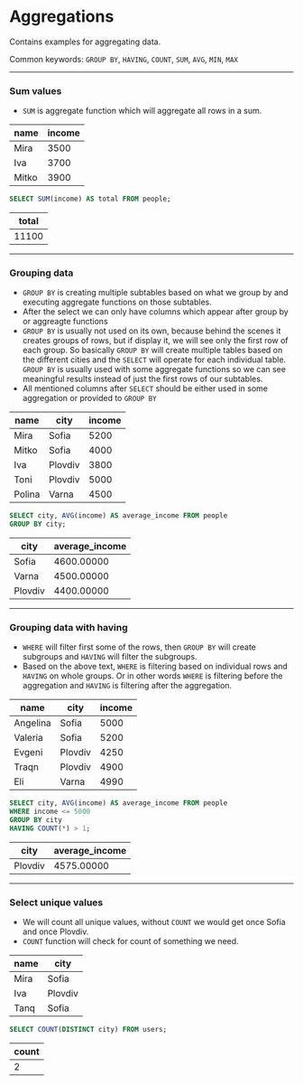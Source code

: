 # Aggregations

Contains examples for aggregating data.

Common keywords: `GROUP BY`, `HAVING`, `COUNT`, `SUM`, `AVG`, `MIN`, `MAX`

---

### Sum values

- `SUM` is aggregate function which will aggregate all rows in a sum.

| name  | income |
| ----- | ------ |
| Mira  | 3500   |
| Iva   | 3700   |
| Mitko | 3900   |

```sql
SELECT SUM(income) AS total FROM people;
```

| total |
| ----- |
| 11100 |

---

### Grouping data

- `GROUP BY` is creating multiple subtables based on what we group by and executing aggregate functions on those subtables.
- After the select we can only have columns which appear after group by or aggreagte functions
- `GROUP BY` is usually not used on its own, because behind the scenes it creates groups of rows, but if display it, we will see only the first row of each group. So basically `GROUP BY` will create multiple tables based on the different cities and the `SELECT` will operate for each individual table. `GROUP BY` is usually used with some aggregate functions so we can see meaningful results instead of just the first rows of our subtables.
- All mentioned columns after `SELECT` should be either used in some aggregation or provided to `GROUP BY`

| name   | city    | income |
| ------ | ------- | ------ |
| Mira   | Sofia   | 5200   |
| Mitko  | Sofia   | 4000   |
| Iva    | Plovdiv | 3800   |
| Toni   | Plovdiv | 5000   |
| Polina | Varna   | 4500   |

```sql
SELECT city, AVG(income) AS average_income FROM people
GROUP BY city;
```

| city    | average_income |
| ------- | -------------- |
| Sofia   | 4600.00000     |
| Varna   | 4500.00000     |
| Plovdiv | 4400.00000     |

---

### Grouping data with having

- `WHERE` will filter first some of the rows, then `GROUP BY` will create subgroups and `HAVING` will filter the subgroups.
- Based on the above text, `WHERE` is filtering based on individual rows and `HAVING` on whole groups. Or in other words `WHERE` is filtering before the aggregation and `HAVING` is filtering after the aggregation.

| name     | city    | income |
| -------- | ------- | ------ |
| Angelina | Sofia   | 5000   |
| Valeria  | Sofia   | 5200   |
| Evgeni   | Plovdiv | 4250   |
| Traqn    | Plovdiv | 4900   |
| Eli      | Varna   | 4990   |

```sql
SELECT city, AVG(income) AS average_income FROM people
WHERE income <= 5000
GROUP BY city
HAVING COUNT(*) > 1;
```

| city    | average_income |
| ------- | -------------- |
| Plovdiv | 4575.00000     |

---

### Select unique values

- We will count all unique values, without `COUNT` we would get once Sofia and once Plovdiv.
- `COUNT` function will check for count of something we need.

| name | city    |
| ---- | ------- |
| Mira | Sofia   |
| Iva  | Plovdiv |
| Tanq | Sofia   |

```sql
SELECT COUNT(DISTINCT city) FROM users;
```

| count |
| ----- |
| 2     |
